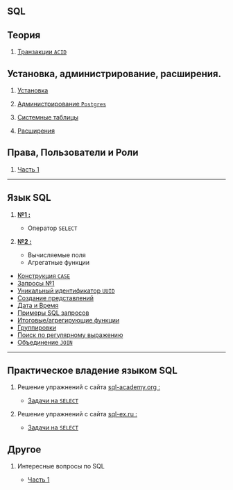 SQL 
---

Теория
---
1) [Транзакции `ACID`](Theory/transaction_1.md)


Установка, администрирование, расширения.
---

1) [Установка](Admin/install.md)

2) [Администрирование `Postgres`](Admin/lesson_1.md)

3) [Системные таблицы](Admin/lesson_2.md)

5) [Расширения](Admin/app_1.md)


Права, Пользователи и Роли
---

1) [Часть 1](Users/users_1.md)


---
Язык SQL
---

1. **[№1 : ](SQL/sql_1.md)**
    - Оператор `SELECT`

2. **[№2 : ](SQL/sql_2.md)**
    - Вычисляемые поля
    - Агрегатные функции

- [Конструкция `CASE`](SQL/case_1.md)
- [Запросы №1](SQL/lesson_3.md)
- [Уникальный идентификатор `UUID`](SQL/uuid.md)
- [Создание представлений](SQL/view.md)
- [Дата и Время](SQL/datetime.md)
- [Примеры SQL запросов](SQL/ex_1.md)
- [Итоговые/агрегирующие функции](SQL/agregat.md)
- [Группировки](SQL/group_1.md)
- [Поиск по регулярному выражению](SQL/reg_1.md)
- [Объединение `JOIN`](SQL/join_1.md)

___
Практическое владение языком SQL
---

1) Решение упражнений с сайта [sql-academy.org :](https://sql-academy.org/)
    - [Задачи на `SELECT`](Practice/sql-academy.org/SELECT/Exercises.md)


2) Решение упражнений с сайта [sql-ex.ru :](http://sql-ex.ru)
    - [Задачи на `SELECT`](Practice/sql-ex.ru/SELECT/Exercises.md)

Другое
---

1) Интересные вопросы по SQL 
   
   - [Часть 1](Other-/other_1.md)
